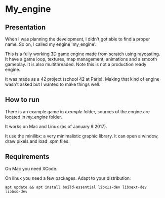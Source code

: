 # My_engine

## Presentation

When I was planning the development, I didn't got able to find a proper name.
So on, I called my engine 'my_engine'.

This is a fully working 3D game engine made from scratch using raycasting. It
have a game loop, textures, map management, animations and a smooth gameplay.
It is also multithreaded. Note this is not a production ready engine.

It was made as a 42 project (school 42 at Paris). Making that kind of engine
wasn't asked but I wanted to make things well.

## How to run

There is an example game in *example* folder, sources of the engine are located
in *my_engine* folder.

It works on Mac and Linux (as of January 6 2017).

It use the minilibx: a very minimalistic graphic library. It can open a window,
draw pixels and load .xpm files.

## Requirements

On Mac you need XCode.

On linux you need a few packages. Adapt to your distribution:

    apt update && apt install build-essential libx11-dev libxext-dev libbsd-dev
